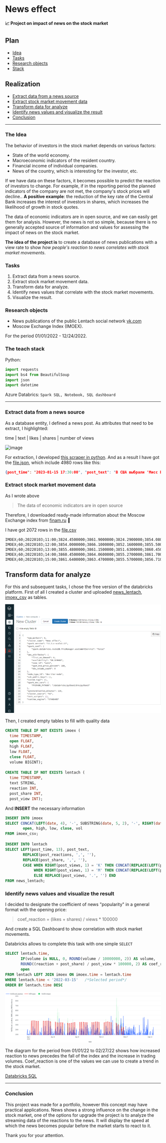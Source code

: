 # News effect
**📈 Project on impact of news on the stock market**
 ## Plan
 - [Idea](#the-idea)
 - [Tasks](#tasks)
 - [Research objects](#research-objects)
 - [Stack](#the-teach-stack)
 
 ## Realization
 - [Extract data from a news source](#extract-data-from-a-news-source)
 - [Extract stock market movement data](#extract-stock-market-movement-data)
 - [Transform data for analyze](#transform-data-for-analyze)
 - [Identify news values and visualize the result](#identify-news-values-and-visualize-the-result)
 - [Conclusion](#conclusion)
 ___

### The Idea
  The behavior of investors in the stock market depends on various factors:
  - State of the world economy.
  - Macroeconomic indicators of the resident country.
  - Financial income of individual companies.
  - News of the country, which is interesting for the investor, etc.

If we have data on these factors, it becomes possible to predict the reaction of investors to change. For example, if in the reporting period the planned indicators of the company are not met, the company's stock prices will decline.. **A positive example**: the reduction of the key rate of the Central Bank increases the interest of investors in shares, which increases the likelihood of growth in stock quotes.

The data of economic indicators are in open source, and we can easily get them for analysis. However, the news is not so simple, because there is no generally accepted source of information and values for assessing the impact of news on the stock market.

**The idea of the project is** to create a database of news publications with a view rate to show *how people's reaction to news correlates with stock market movements*. 
  
### Tasks
1. Extract data from a news source.
3. Extract stock market movement data.
4. Transform data for analyze.
5. Identify news values that correlate with the stock market movements.
6. Visualize the result.

### Research objects
- News publications of the public Lentach social network [vk.com](https://vk.com)
- Moscow Exchange Index (IMOEX).

For the period 01/01/2022 - 12/24/2022.

### The teach stack
Python:
```Python
import requests
import bs4 from BeautifulSoup
import json
import datetime
```
Azure Databrics:
```Spark SQL, Notebook, SQL dashboard```
___

### Extract data from a news source
As a database entity, I defined a news post.
As attributes that need to be extract, I highlighted:

time | text | likes | shares | number of views

![image](/img/lentach_post.png)

For extraction, I developed [this scraper in python](/Scraping_vk_lentach.py). And as a result I have got the [file.json](/news_vk_lentach.json), which include 4980 rows like this:

```json
{post_time": "2023-01-15 17:30:00", "post_text": "В США выбрали 'Мисс Вселенную'...", "post_reactions": "4,228", "post_share": "703", "post_views": "528К"}
```

### Extract stock market movement data
As I wrote above
>The data of economic indicators are in open source

Therefore, I downloaded ready-made information about the Moscow Exchange index from [finam.ru](https://www.finam.ru/profile/mirovye-indeksy/micex/export/) 🙂

I have got 2072 rows in the [file.csv](/IMOEX_220101_221228.csv)
```csv<TICKER>;<PER>;<DATE>;<TIME>;<OPEN>;<HIGH>;<LOW>;<CLOSE>;<VOL>
IMOEX;60;20220103;11:00;3824.4500000;3861.9000000;3824.2900000;3854.0800000;11733696859
IMOEX;60;20220103;12:00;3854.0000000;3866.1000000;3852.1600000;3855.5000000;9187850231
IMOEX;60;20220103;13:00;3855.4800000;3861.1500000;3851.6300000;3860.4500000;4309243868
IMOEX;60;20220103;14:00;3860.4500000;3864.0600000;3855.2700000;3861.7000000;4831759989
IMOEX;60;20220103;15:00;3861.6400000;3863.4700000;3855.5700000;3856.7100000;3201743988
```


## Transform data for analyze

For this and subsequent tasks, I chose the free version of the databricks platform.
First of all I created a cluster and uploaded 
[news_lentach](/img/create%20table%20news_lentach.png), 
[imoex_csv](/img/create%20table%20imoex_csv.png) as tables.

![cluster](/img/create%20cluster.png)

Then, I created empty tables to fill with quality data
```SQL
CREATE TABLE IF NOT EXISTS imoex (
  time TIMESTAMP,
  open FLOAT,
  high FLOAT,
  low FLOAT,
  close FLOAT,
  volume BIGINT);
  
CREATE TABLE IF NOT EXISTS lentach (
  time TIMESTAMP,
  text STRING,
  reaction INT,
  post_share INT,
  post_view INT);
  ```
And **INSERT** the necessary information

```SQL
INSERT INTO imoex
SELECT CONCAT(LEFT(date, 4), '-', SUBSTRING(date, 5, 2), '-', RIGHT(date, 2), ' ', time),
        open, high, low, close, vol
FROM imoex_csv;

INSERT INTO lentach
SELECT LEFT(post_time, 13), post_text, 
        REPLACE(post_reactions, ',', ''),
        REPLACE(post_share, ',', ''),
        CASE WHEN RIGHT(post_views, 1) = 'K' THEN CONCAT(REPLACE(LEFT(post_views, length(post_views) - 1), '.', ''), '000')
             WHEN RIGHT(post_views, 1) = 'M' THEN CONCAT(REPLACE(LEFT(post_views, length(post_views) - 1), '.', ''), '000000')
             ELSE REPLACE(post_views, '.', '') END
FROM news_lentach;
```

### Identify news values and visualize the result

I decided to designate the coefficient of news "popularity" in a general format with the opening price:
>coef_reaction = (likes + shares) / views * 100000

And create a SQL Dashboard to show correlation with stock market movements.

Databricks allows to complete this task with one simple ```SELECT```
```SQL
SELECT lentach.time,
       IF(volume is NULL, 0, ROUND(volume / 10000000, 2)) AS volume,
       ROUND((reaction + post_share) / post_view * 100000, 2) AS coef_reaction,
       open
FROM lentach LEFT JOIN imoex ON imoex.time = lentach.time
WHERE lentach.time < '2022-03-15'   /*Selected period*/
ORDER BY lentach.time DESC
```

![select](/img/newplot.png)

The diagram for the period from 01/01/22 to 02/27/22 shows how increased reaction to news precedes the fall of the index and the increase in trading volumes. Coef_reaction is one of the values we can use to create a trend in the stock market.

[Databricks SQL](/SQL.ipynb)
_____

### Conclusion

This project was made for a portfolio, however this concept may have practical applications. News shows a strong influence on the change in the stock market, one of the options for upgrade the project is to analyze the streaming data of the reactions to the news. It will display the speed at which the news becomes popular before the market starts to react to it.

Thank you for your attention.








